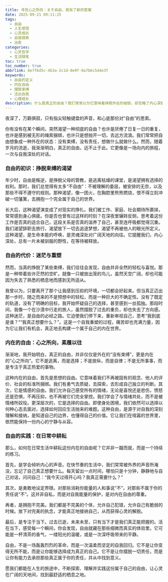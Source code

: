 ```yaml
---
title: 寻觅心之所向：关于自由，我有了新的答案
date: 2025-09-21 09:11:25
tags:
  - 自由
  - 人生感悟
  - 心灵成长
  - 自我探索
  - 治愈
categories:
  - 心灵哲学
  - 生活随笔
toc: true
toc_number: true
abbrlink: 8e7f6d5c-4b3a-2c1d-0e9f-8a7b6c5d4e3f
keywords:
  - 自由的定义
  - 内在自由
  - 摆脱束缚
  - 活出自我
  - 心理成长
description: 什么是真正的自由？我们常常以为它意味着挣脱外在的枷锁，却忽略了内心深处那片更广阔的天地。这篇文章，想与你一同探索自由的真谛，从渴望挣脱到迷茫重塑，最终抵达心之所向的内在宁静。愿我们都能在日常的喧嚣中，找到属于自己的那份从容与力量。
---
```


夜深了，万籁俱寂，只有指尖轻触键盘的声音，和心底那份对“自由”的思索。

你有没有在某个瞬间，突然渴望一种彻底的自由？也许是厌倦了日复一日的重复，也许是感到被无形的绳索捆绑，也许只是想抛开一切，去远方流浪。我们常常把自由想象成一种外在的状态：没有束缚，没有责任，想做什么就做什么。然而，随着岁月的流逝，我渐渐明白，真正的自由，远不止于此。它更像是一场向内的旅程，一次与自我深处的对话。

### 自由的初识：挣脱束缚的渴望

年少时，自由是叛逆，是挣脱父母的管教，是逃离枯燥的课堂，是渴望拥有选择的权利。那时，我们总觉得有太多“不自由”：不被理解的委屈，被安排的无奈，以及那些不得不遵守的规则。那种渴望，像一团火，在胸腔里熊熊燃烧，恨不得立刻冲破一切藩篱，去拥抱一个完全属于自己的世界。

长大后，这种渴望演变成了对现实的挣扎。我们被工作、家庭、社会期待所裹挟，常常感到身心俱疲。你是否也曾有过这样的时刻？在深夜里辗转反侧，思考着这份工作是否真的适合自己，这段关系是否真的滋养了自己，甚至连呼吸都觉得沉重。我们渴望辞职去旅行，渴望放下一切去追逐梦想，渴望不再被他人的眼光所定义。这种渴望，是生命本能的呼唤，是灵魂深处对广阔天地的向往。它提醒我们，内心深处，总有一片未被驯服的野性，在等待被释放。

### 自由的代价：迷茫与重塑

然而，当真的挣脱了某些束缚，我们往往会发现，自由并非全然的轻松与喜悦。那是一种带着些许茫然的空旷。就像一只被放出笼的鸟儿，虽然天空广阔，却也可能因为失去了熟悉的栖息地而感到无所适从。

我曾以为，只要离开了那个让我感到压抑的环境，一切都会好起来。但当真正迈出那一步时，随之而来的不是预想中的轻松，而是一种巨大的不确定性。没有了既定的轨道，没有了明确的目标，我开始怀疑自己的选择，甚至感到一丝孤独。那段时间，我像一个在沙漠中行走的旅人，虽然摆脱了过去的重负，却也失去了方向感。这种迷茫，是自由的必经之路。它迫使我们停下来，重新审视自己，思考“我到底是谁？”“我真正想要什么？”。这是一个自我重塑的过程，痛苦却也充满力量，因为它让我们有机会，真正地去构建一个属于自己的内在世界。

### 内在的自由：心之所向，素履以往

渐渐地，我开始明白，真正的自由，并非仅仅是外在的“没有束缚”，更是内在的“心之所向”。它不是逃离，而是选择；不是放纵，而是自律；不是无所事事，而是专注于真正热爱的事物。

这种内在的自由，首先是思想的自由。它意味着我们不再被固有的观念、他人的评价、社会的标准所捆绑。我们有勇气去质疑，去探索，去形成自己独立的判断。其次，它是情感的自由。我们允许自己感受所有的情绪，无论是喜悦还是悲伤，愤怒还是恐惧，不再压抑，也不再被它们完全掌控。我们学会了与情绪共处，而不是被情绪所奴役。更深层次的，它是选择的自由。即使身处困境，我们依然可以选择以何种心态去面对，选择如何回应生活抛来的难题。这种自由，是源于对自我的深刻理解和接纳，是知道自己的边界，也懂得自己的价值。它让我们在喧嚣的世界里，依然能保持一份内心的宁静与从容。

### 自由的实践：在日常中耕耘

那么，如何在日常生活中耕耘这份内在的自由呢？它并非一蹴而就，而是一个持续的练习。

首先，是学会倾听内心的声音。在快节奏的生活中，我们常常被外界的声音所淹没，忘记了自己真正想要什么。每天留出一点时间，哪怕只是十分钟，静静地与自己对话，问问自己：“我今天过得开心吗？我真正需要什么？”

其次，是勇敢地设定界限。对那些消耗你能量的人和事说“不”，对那些不属于你的责任说“不”。这并非自私，而是对自我能量的保护，是对内在自由的尊重。

再者，是拥抱不完美。我们都是不完美的个体，允许自己犯错，允许自己有脆弱的时候。放下对完美的执念，才能真正地接纳自己，从而获得心灵的解脱。

最后，是专注于当下。过去已逝，未来未至，只有当下才是我们真正能把握的。活在当下，感受每一个瞬间，你会发现，自由就藏在那些细微而真实的体验里。它可能是一杯清茶的香气，一缕阳光的温暖，或是一次深呼吸带来的平静。

自由，不是一场轰轰烈烈的革命，而是一次温柔而坚定的自我回归。它不是让你变得无所不能，而是让你能够选择成为真正的自己。它不是让你摆脱一切责任，而是让你有能力去承担那些真正属于你的责任，并从中找到意义。

愿我们都能在人生的旅途中，不断探索、理解并实践这份属于自己的自由，让心灵在广阔的天地间，找到最舒适的栖息之地。